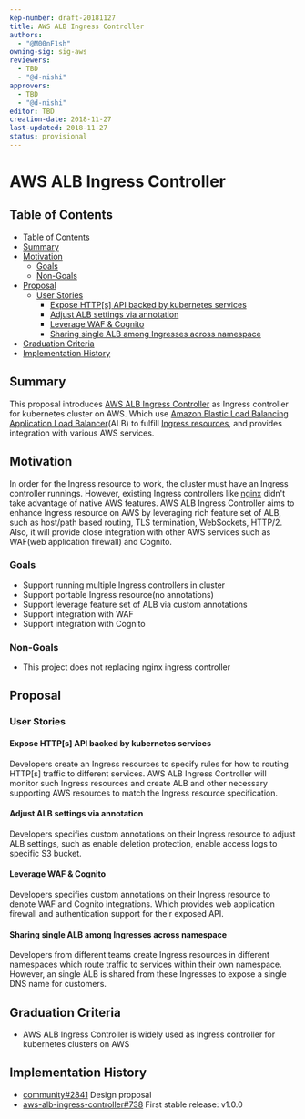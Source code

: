 ```yaml
---
kep-number: draft-20181127
title: AWS ALB Ingress Controller
authors:
  - "@M00nF1sh"
owning-sig: sig-aws
reviewers:
  - TBD
  - "@d-nishi"
approvers:
  - TBD
  - "@d-nishi"
editor: TBD
creation-date: 2018-11-27
last-updated: 2018-11-27
status: provisional
---
```


# AWS ALB Ingress Controller

## Table of Contents
- [Table of Contents](#table-of-contents)
- [Summary](#summary)
- [Motivation](#motivation)
  - [Goals](#goals)
  - [Non-Goals](#non-goals)
- [Proposal](#proposal)
  - [User Stories](#user-stories)
    - [Expose HTTP[s] API backed by kubernetes services](#expose-https-api-backed-by-kubernetes-services)
    - [Adjust ALB settings via annotation](#adjust-alb-settings-via-annotation)
    - [Leverage WAF & Cognito](#leverage-waf--cognito)
    - [Sharing single ALB among Ingresses across namespace](#sharing-single-alb-among-ingresses-across-namespace)
- [Graduation Criteria](#graduation-criteria)
- [Implementation History](#implementation-history)

## Summary

This proposal introduces [AWS ALB Ingress Controller](https://github.com/kubernetes-sigs/aws-alb-ingress-controller/) as Ingress controller for kubernetes cluster on AWS. Which use [Amazon Elastic Load Balancing Application Load Balancer](https://aws.amazon.com/elasticloadbalancing/features/#Details_for_Elastic_Load_Balancing_Products)(ALB) to fulfill [Ingress resources](https://kubernetes.io/docs/concepts/services-networking/ingress/), and provides integration with various AWS services.

## Motivation

In order for the Ingress resource to work, the cluster must have an Ingress controller runnings. However, existing Ingress controllers like [nginx](https://github.com/kubernetes/ingress-nginx/blob/master/README.md) didn't take advantage of native AWS features.
AWS ALB Ingress Controller aims to enhance Ingress resource on AWS by leveraging rich feature set of ALB, such as host/path based routing, TLS termination, WebSockets, HTTP/2. Also, it will provide close integration with other AWS services such as WAF(web application firewall) and Cognito.

### Goals

* Support running multiple Ingress controllers in cluster
* Support portable Ingress resource(no annotations)
* Support leverage feature set of ALB via custom annotations
* Support integration with WAF
* Support integration with Cognito

### Non-Goals

* This project does not replacing nginx ingress controller

## Proposal

### User Stories

#### Expose HTTP[s] API backed by kubernetes services
Developers create an Ingress resources to specify rules for how to routing HTTP[s] traffic to different services.
AWS ALB Ingress Controller will monitor such Ingress resources and create ALB and other necessary supporting AWS resources to match the Ingress resource specification.

#### Adjust ALB settings via annotation
Developers specifies custom annotations on their Ingress resource to adjust ALB settings, such as enable deletion protection, enable access logs to specific S3 bucket.

#### Leverage WAF & Cognito
Developers specifies custom annotations on their Ingress resource to denote WAF and Cognito integrations. Which provides web application firewall and authentication support for their exposed API.

#### Sharing single ALB among Ingresses across namespace
Developers from different teams create Ingress resources in different namespaces which route traffic to services within their own namespace. However, an single ALB is shared from these Ingresses to expose a single DNS name for customers.

## Graduation Criteria

* AWS ALB Ingress Controller is widely used as Ingress controller for kubernetes clusters on AWS

## Implementation History
- [community#2841](https://github.com/kubernetes/community/pull/2841) Design proposal
- [aws-alb-ingress-controller#738](https://github.com/kubernetes-sigs/aws-alb-ingress-controller/pull/738) First stable release: v1.0.0